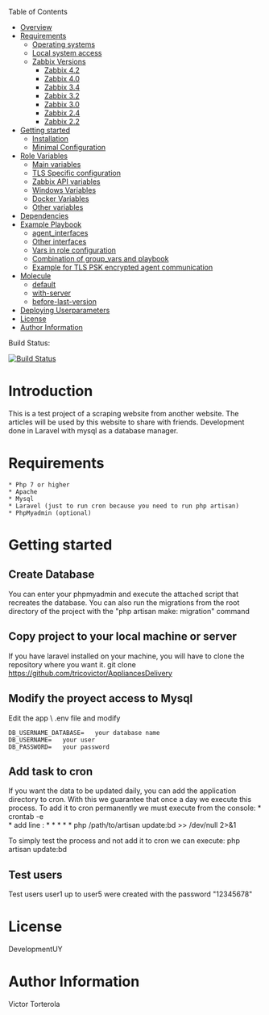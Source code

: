 Table of Contents

- [Overview](#overview)
- [Requirements](#requirements)
  * [Operating systems](#operating-systems)
  * [Local system access](#local-system-access)
  * [Zabbix Versions](#zabbix-versions)
    + [Zabbix 4.2](#zabbix-42)
    + [Zabbix 4.0](#zabbix-40)
    + [Zabbix 3.4](#zabbix-34)
    + [Zabbix 3.2](#zabbix-32)
    + [Zabbix 3.0](#zabbix-30)
    + [Zabbix 2.4](#zabbix-24)
    + [Zabbix 2.2](#zabbix-22)
- [Getting started](#getting-started)
  * [Installation](#installation)
  * [Minimal Configuration](#minimal-configuration)
- [Role Variables](#role-variables)
  * [Main variables](#main-variables)
  * [TLS Specific configuration](#tls-specific-configuration)
  * [Zabbix API variables](#zabbix-api-variables)
  * [Windows Variables](#windows-variables)
  * [Docker Variables](#docker-variables)
  * [Other variables](#other-variables)
- [Dependencies](#dependencies)
- [Example Playbook](#example-playbook)
  * [agent_interfaces](#agent-interfaces)
  * [Other interfaces](#other-interfaces)
  * [Vars in role configuration](#vars-in-role-configuration)
  * [Combination of group_vars and playbook](#combination-of-group-vars-and-playbook)
  * [Example for TLS PSK encrypted agent communication](#example-for-tls-psk-encrypted-agent-communication)
- [Molecule](#molecule)
  * [default](#default)
  * [with-server](#with-server)
  * [before-last-version](#before-last-version)
- [Deploying Userparameters](#deploying-userparameters)
- [License](#license)
- [Author Information](#author-information)

Build Status:

[![Build Status](https://travis-ci.org/dj-wasabi/ansible-zabbix-agent.svg?branch=master)](https://travis-ci.org/dj-wasabi/ansible-zabbix-agent)

# Introduction

This is a test project of a scraping website from another website. The articles will be used by this website to share with friends. Development done in Laravel with mysql as a database manager. 

# Requirements

	* Php 7 or higher
	* Apache
	* Mysql
	* Laravel (just to run cron because you need to run php artisan)
	* PhpMyadmin (optional)

# Getting started

## Create Database

You can enter your phpmyadmin and execute the attached script that recreates the database. You can also run the migrations from the root directory of the project with the "php artisan make: migration" command

## Copy project to your local machine or server

If you have laravel installed on your machine, you will have to clone the repository where you want it.
git clone https://github.com/tricovictor/AppliancesDelivery

## Modify the proyect access to Mysql

Edit the app \ .env file and modify

	DB_USERNAME_DATABASE=   your database name
	DB_USERNAME=   your user
	DB_PASSWORD=   your password

## Add task to cron

If you want the data to be updated daily, you can add the application directory to cron. With this we guarantee that once a day we execute this process.
To add it to cron permanently we must execute from the console: 
	* crontab -e  
	* add line : * * * * * php /path/to/artisan update:bd >> /dev/null 2>&1

To simply test the process and not add it to cron we can execute:  php artisan update:bd 

## Test users

Test users user1 up to user5 were created with the password "12345678"

# License

DevelopmentUY

# Author Information

Victor Torterola
